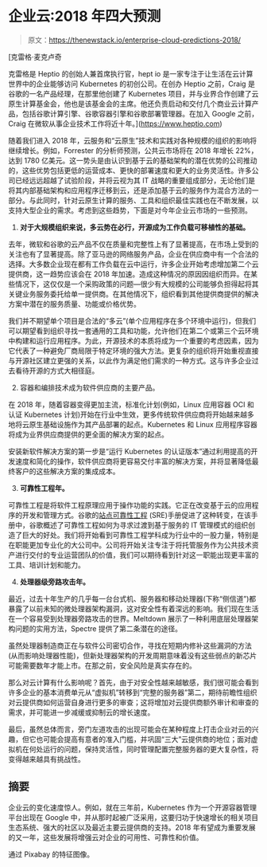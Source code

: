 # 企业云:2018 年四大预测

> 原文：<https://thenewstack.io/enterprise-cloud-predictions-2018/>

[](https://www.heptio.com)

 [克雷格·麦克卢奇

克雷格是 Heptio 的创始人兼首席执行官，hept io 是一家专注于让生活在云计算世界中的企业能够访问 Kubernetes 的初创公司。在创办 Heptio 之前，Craig 是谷歌的一名产品经理，在那里他创建了 Kubernetes 项目，并与业界合作创建了云原生计算基金会，他也是该基金会的主席。他还负责启动和交付几个商业云计算产品，包括谷歌计算引擎、谷歌容器引擎和谷歌部署管理器。在加入 Google 之前，Craig 在微软从事企业技术工作将近十年。](https://www.heptio.com) [](https://www.heptio.com)

随着我们进入 2018 年，云服务和“云原生”技术和实践对各种规模的组织的影响将继续增长。例如，Forrester 的分析师预测，公共云市场将在 2018 年增长 22%，达到 1780 亿美元。这一势头是由认识到基于云的基础架构的潜在优势的公司推动的，这些优势包括更低的运营成本、更快的部署速度和更大的业务灵活性。许多公司已经远远超越了试验阶段，并将云视为其 IT 战略的重要组成部分，无论他们是将其内部基础架构和应用程序迁移到云，还是添加基于云的服务作为混合方法的一部分。与此同时，针对云原生计算的服务、工具和组织最佳实践也在不断发展，以支持大型企业的需求。考虑到这些趋势，下面是对今年企业云市场的一些预测。

1.  **对于大规模组织来说，多云势在必行，开源成为工作负载可移植性的基础。**

去年，微软和谷歌的云产品不仅在质量和完整性上有了显著提高，在市场上受到的关注也有了显著提高。除了亚马逊的网络服务产品，企业在供应商中有一个合法的选择。大多数企业现在都有工作负载在云中运行，许多企业开始考虑增加第二个云提供商，这一趋势应该会在 2018 年加速。造成这种情况的原因因组织而异。在某些情况下，这仅仅是一个采购政策的问题—很少有大规模的公司能够负担得起将其关键业务服务委托给单一提供商。在其他情况下，组织看到其他提供商提供的解决方案中潜在的服务质量、功能或价格优势。

我们并不期望单个项目是合法的“多云”(单个应用程序在多个环境中运行)，但我们可以期望看到组织寻找一套通用的工具和功能，允许他们在第二个或第三个云环境中构建和运行应用程序。为此，开源技术的本质将成为一个重要的考虑因素，因为它代表了一种避免厂商局限于特定环境的强大方法。更复杂的组织将开始重视直接与开源社区建立更强的关系，以此作为满足他们需求的一种方式。这与许多企业过去看待开源的方式大相径庭。

2.  容器和编排技术成为软件供应商的主要产品。

在 2018 年，随着容器变得更加主流，标准化计划(例如，Linux 应用容器 OCI 和认证 Kubernetes 计划)开始在行业中生效，更多传统软件供应商将开始越来越多地将云原生基础设施作为其产品部署的起点。Kubernetes 和 Linux 应用程序容器将成为业界供应商提供的更全面的解决方案的起点。

安装新软件解决方案的第一步是“运行 Kubernetes 的认证版本”通过利用提高的开发速度和简化的操作，软件供应商将更容易交付丰富的解决方案，并将显著降低最终客户的这些解决方案的集成成本。

3.  **可靠性工程年。**

可靠性工程是将软件工程原理应用于操作功能的实践。它正在改变基于云的应用程序的开发和管理方式。谷歌的[站点可靠性工程](https://landing.google.com/sre/book.html) (SRE)手册促进了这种转变，在该手册中，谷歌概述了可靠性工程如何为寻求过渡到基于服务的 IT 管理模式的组织创造了巨大的好处。我们将开始看到可靠性工程学科成为行业中的一股力量，特别是在职能更加专业化的大公司中。公司将开始关注专注于将托管服务作为公共技术资产进行交付的专业运营团队的价值，我们可以期待看到针对这一职能出现更丰富的工具、培训计划和能力。

4.  **处理器级旁路攻击年。**

最近，过去十年生产的几乎每一台台式机、服务器和移动处理器(下称“侧信道”)都暴露了以前未知的微处理器架构漏洞，这对安全性有着深远的影响。我们现在生活在一个容易受到处理器旁路攻击的世界。Meltdown 展示了一种利用底层处理器架构问题的实用方法，Spectre 提供了第二条潜在的途径。

虽然处理器制造商正在与软件公司密切合作，寻找在短期内修补这些漏洞的方法(从而影响处理器性能)，但新处理器架构的开发周期意味着没有这些弱点的新芯片可能需要数年才能上市。在那之前，安全风险是真实存在的。

那么对云计算有什么影响呢？首先，由于对安全性越来越敏感，我们很可能会看到许多企业的基本消费单元从“虚拟机”转移到“完整的服务器”第二，期待前瞻性组织对云提供商如何运营自身进行更多的审查；这将增加对云提供商额外审计和审查的需求，并可能进一步减缓或抑制云的增长速度。

最后，虽然总体而言，旁门左道攻击的出现可能会在某种程度上打击企业对云的兴趣，但它也可能会提高有意者的准入门槛，并巩固“三大”云提供商的地位；面对虚拟机在何处运行的问题，保持灵活性，同时管理配置完整服务器的更大复杂性，将变得越来越具有挑战性。

## 摘要

企业云的变化速度惊人。例如，就在三年前，Kubernetes 作为一个开源容器管理平台出现在 Google 中，并从那时起被广泛采用，这要归功于快速增长的相关项目生态系统、强大的社区以及最近主要云提供商的支持。2018 年有望成为重要发展的又一年，这些发展将增强云对企业的可用性、可靠性和价值。

通过 Pixabay 的特征图像。

<svg xmlns:xlink="http://www.w3.org/1999/xlink" viewBox="0 0 68 31" version="1.1"><title>Group</title> <desc>Created with Sketch.</desc></svg>